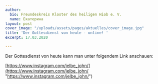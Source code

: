 ```yaml
---
author:
  bio: Freundeskreis Kloster des heiligen Hiob e. V.
  name: Екатерина
layout: post
cover_image: "/uploads/assets/pages/aktuelles/cover_image.jpg"
title: 'Der Gottesdienst von heute - online! '
excerpt: 17.03.2020

---
```

Der Gottesdienst von heute kann man unter folgendem Link anschauen:

[https://www.instagram.com/jelbe_john/](https://www.instagram.com/jelbe_john/ "https://www.instagram.com/jelbe_john/")